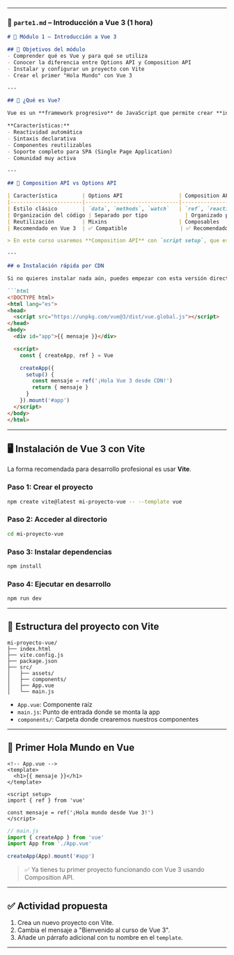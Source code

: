 
---

### 📂 `parte1.md` – Introducción a Vue 3 (1 hora)

````markdown
# 🧱 Módulo 1 – Introducción a Vue 3

## 🎯 Objetivos del módulo
- Comprender qué es Vue y para qué se utiliza
- Conocer la diferencia entre Options API y Composition API
- Instalar y configurar un proyecto con Vite
- Crear el primer "Hola Mundo" con Vue 3

---

## 📘 ¿Qué es Vue?

Vue es un **framework progresivo** de JavaScript que permite crear **interfaces de usuario interactivas**. Su principal ventaja es que es fácil de aprender y muy flexible, permitiendo su adopción gradual.

**Características:**
- Reactividad automática
- Sintaxis declarativa
- Componentes reutilizables
- Soporte completo para SPA (Single Page Application)
- Comunidad muy activa

---

## 🧪 Composition API vs Options API

| Característica        | Options API                  | Composition API                    |
|-----------------------|------------------------------|------------------------------------|
| Estilo clásico        | `data`, `methods`, `watch`   | `ref`, `reactive`, `computed`, etc |
| Organización del código | Separado por tipo            | Organizado por lógica funcional    |
| Reutilización         | Mixins                       | Composables                        |
| Recomendado en Vue 3  | ✅ Compatible                 | ✅ Recomendado                     |

> En este curso usaremos **Composition API** con `script setup`, que es la forma más moderna y clara de escribir componentes.

---

## ⚙️ Instalación rápida por CDN

Si no quieres instalar nada aún, puedes empezar con esta versión directa en HTML:

```html
<!DOCTYPE html>
<html lang="es">
<head>
  <script src="https://unpkg.com/vue@3/dist/vue.global.js"></script>
</head>
<body>
  <div id="app">{{ mensaje }}</div>

  <script>
    const { createApp, ref } = Vue

    createApp({
      setup() {
        const mensaje = ref('¡Hola Vue 3 desde CDN!')
        return { mensaje }
      }
    }).mount('#app')
  </script>
</body>
</html>
````

---

## 🖥️ Instalación de Vue 3 con Vite

La forma recomendada para desarrollo profesional es usar **Vite**.

### Paso 1: Crear el proyecto

```bash
npm create vite@latest mi-proyecto-vue -- --template vue
```

### Paso 2: Acceder al directorio

```bash
cd mi-proyecto-vue
```

### Paso 3: Instalar dependencias

```bash
npm install
```

### Paso 4: Ejecutar en desarrollo

```bash
npm run dev
```

---

## 📁 Estructura del proyecto con Vite

```plaintext
mi-proyecto-vue/
├── index.html
├── vite.config.js
├── package.json
├── src/
│   ├── assets/
│   ├── components/
│   ├── App.vue
│   └── main.js
```

* `App.vue`: Componente raíz
* `main.js`: Punto de entrada donde se monta la app
* `components/`: Carpeta donde crearemos nuestros componentes

---

## 👋 Primer Hola Mundo en Vue

```vue
<!-- App.vue -->
<template>
  <h1>{{ mensaje }}</h1>
</template>

<script setup>
import { ref } from 'vue'

const mensaje = ref('¡Hola mundo desde Vue 3!')
</script>
```

```js
// main.js
import { createApp } from 'vue'
import App from './App.vue'

createApp(App).mount('#app')
```

> ✅ Ya tienes tu primer proyecto funcionando con Vue 3 usando Composition API.

---

## ✅ Actividad propuesta

1. Crea un nuevo proyecto con Vite.
2. Cambia el mensaje a "Bienvenido al curso de Vue 3".
3. Añade un párrafo adicional con tu nombre en el `template`.

---


